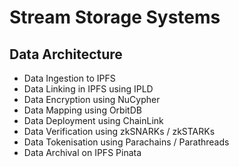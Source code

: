 # Stream Storage Systems

## Data Architecture
- Data Ingestion to IPFS
- Data Linking in IPFS using IPLD
- Data Encryption using NuCypher
- Data Mapping using OrbitDB
- Data Deployment using ChainLink
- Data Verification using zkSNARKs / zkSTARKs
- Data Tokenisation using Parachains / Parathreads
- Data Archival on IPFS Pinata
